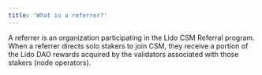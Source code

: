 ```yaml
---
title: 'What is a referrer?'
---
```


A referrer is an organization participating in the Lido CSM Referral program. When a referrer directs solo stakers to join CSM, they receive a portion of the Lido DAO rewards acquired by the validators associated with those stakers (node operators).
